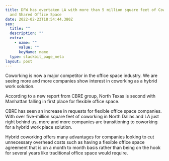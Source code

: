 ```yaml
---
title: DFW has overtaken LA with more than 5 million square feet of Coworking
  and Shared Office Space
date: 2022-02-23T18:54:44.380Z
seo:
  title: ""
  description: ""
  extra:
    - name: ""
      value: ""
      keyName: name
  type: stackbit_page_meta
layout: post
---
```

Coworking is now a major competitor in the office space industry. We are seeing more and more companies show interest in coworking as a hybrid work solution.

According to a new report from CBRE group, North Texas is second with Manhattan falling in first place for flexible office space.

CBRE has seen an increase in requests for flexible office space companies. With over five-million square feet of coworking in North Dallas and LA just right behind us, more and more companies are transitioning to coworking for a hybrid work place solution.

Hybrid coworking offers many advantages for companies looking to cut unnecessary overhead costs such as having a flexible office space agreement that is on a month to month basis rather than being on the hook for several years like traditional office space would require.